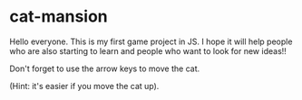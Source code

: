 # cat-mansion

Hello everyone. This is my first game project in JS. 
I hope it will help people who are also starting to learn and people who want to look for new ideas!!

Don't forget to use the arrow keys to move the cat. 

(Hint: it's easier if you move the cat up). 
